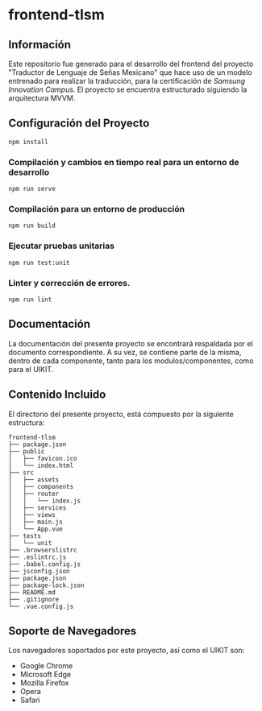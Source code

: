 # frontend-tlsm

## **Información**

Este repositorio fue generado para el desarrollo del frontend del proyecto "Traductor de Lenguaje de Señas Mexicano" que hace uso de un modelo entrenado para realizar la traducción, para la certificación de *Samsung Innovation Campus*. El proyecto se encuentra estructurado siguiendo la arquitectura MVVM.

## Configuración del Proyecto
```
npm install
```

### Compilación y cambios en tiempo real para un entorno de desarrollo
```
npm run serve
```

### Compilación para un entorno de producción
```
npm run build
```

### Ejecutar pruebas unitarias
```
npm run test:unit
```

### Linter y corrección de errores.
```
npm run lint
```

## Documentación

La documentación del presente proyecto se encontrará respaldada por el documento correspondiente.
A su vez, se contiene parte de la misma, dentro de cada componente, tanto para los modulos/componentes, como para el UIKIT.

## Contenido Incluido

El directorio del presente proyecto, está compuesto por la siguiente estructura:

```
frontend-tlsm
├── package.json
├── public
│   ├── favicon.ico
│   └── index.html
├── src
│   ├── assets
│   ├── components
│   ├── router
│   │   └── index.js
│   ├── services
│   ├── views
│   ├── main.js
│   └── App.vue
├── tests
│   └── unit
├── .browserslistrc
├── .eslintrc.js
├── .babel.config.js
├── jsconfig.json
├── package.json
├── package-lock.json
├── README.md
├── .gitignore
└── .vue.config.js
```

## Soporte de Navegadores

Los navegadores soportados por este proyecto, así como el UIKIT son:

- Google Chrome
- Microsoft Edge
- Mozilla Firefox
- Opera
- Safari

<!-- ### Customize configuration
See [Configuration Reference](https://cli.vuejs.org/config/). -->
